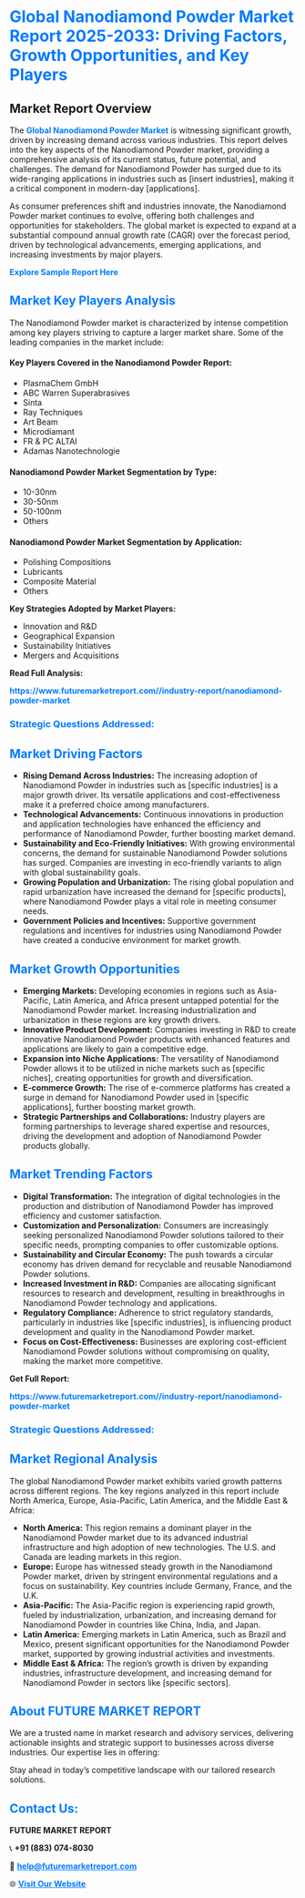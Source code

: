 <h1 style="color: #007BFF;">Global Nanodiamond Powder Market Report 2025-2033: Driving Factors, Growth Opportunities, and Key Players</h1>

<section id="overview">
<h2>Market Report Overview</h2>
<p>The <a href="https://www.futuremarketreport.com//industry-report/nanodiamond-powder-market" style="color: #007BFF; text-decoration: none;"><strong>Global Nanodiamond Powder Market</strong></a> is witnessing significant growth, driven by increasing demand across various industries. This report delves into the key aspects of the Nanodiamond Powder market, providing a comprehensive analysis of its current status, future potential, and challenges. The demand for Nanodiamond Powder has surged due to its wide-ranging applications in industries such as [insert industries], making it a critical component in modern-day [applications].</p>
<p>As consumer preferences shift and industries innovate, the Nanodiamond Powder market continues to evolve, offering both challenges and opportunities for stakeholders. The global market is expected to expand at a substantial compound annual growth rate (CAGR) over the forecast period, driven by technological advancements, emerging applications, and increasing investments by major players.</p>
</section>

<section id="overview">
<p><a href="https://www.futuremarketreport.com//request-sample/reportId=53024" style="color: #007BFF; text-decoration: none;"><strong>Explore Sample Report Here</strong></a></p>
</section>

<section id="key-players">
<h2 style="color: #007BFF;">Market Key Players Analysis</h2>
<p>The Nanodiamond Powder market is characterized by intense competition among key players striving to capture a larger market share. Some of the leading companies in the market include:</p>
<h4>Key Players Covered in the Nanodiamond Powder Report:</h4>
<ul><li>PlasmaChem GmbH</li><li>ABC Warren Superabrasives</li><li>Sinta</li><li>Ray Techniques</li><li>Art Beam</li><li>Microdiamant</li><li>FR &amp; PC ALTAI</li><li>Adamas Nanotechnologie</li></ul>
<h4>Nanodiamond Powder Market Segmentation by Type:</h4>
<ul><li>10-30nm</li><li>30-50nm</li><li>50-100nm</li><li>Others</li></ul>

<h4>Nanodiamond Powder Market Segmentation by Application:</h4>
<ul><li>Polishing Compositions</li><li>Lubricants</li><li>Composite Material</li><li>Others</li></ul>
<p><strong>Key Strategies Adopted by Market Players:</strong></p>
<ul>
<li>Innovation and R&D</li>
<li>Geographical Expansion</li>
<li>Sustainability Initiatives</li>
<li>Mergers and Acquisitions</li>
</ul>
</section>

<section>
<p><strong>Read Full Analysis: </strong></p><a href="https://www.futuremarketreport.com//industry-report/nanodiamond-powder-market" style="color: #007BFF; text-decoration: none;"><strong>https://www.futuremarketreport.com//industry-report/nanodiamond-powder-market</strong></a>
<h3 style="color: #007BFF;">Strategic Questions Addressed:</h3>
</section>

<section id="driving-factors">
<h2 style="color: #007BFF;">Market Driving Factors</h2>
<ul>
<li><strong>Rising Demand Across Industries:</strong> The increasing adoption of Nanodiamond Powder in industries such as [specific industries] is a major growth driver. Its versatile applications and cost-effectiveness make it a preferred choice among manufacturers.</li>
<li><strong>Technological Advancements:</strong> Continuous innovations in production and application technologies have enhanced the efficiency and performance of Nanodiamond Powder, further boosting market demand.</li>
<li><strong>Sustainability and Eco-Friendly Initiatives:</strong> With growing environmental concerns, the demand for sustainable Nanodiamond Powder solutions has surged. Companies are investing in eco-friendly variants to align with global sustainability goals.</li>
<li><strong>Growing Population and Urbanization:</strong> The rising global population and rapid urbanization have increased the demand for [specific products], where Nanodiamond Powder plays a vital role in meeting consumer needs.</li>
<li><strong>Government Policies and Incentives:</strong> Supportive government regulations and incentives for industries using Nanodiamond Powder have created a conducive environment for market growth.</li>
</ul>
</section>

<section id="growth-opportunities">
<h2 style="color: #007BFF;">Market Growth Opportunities</h2>
<ul>
<li><strong>Emerging Markets:</strong> Developing economies in regions such as Asia-Pacific, Latin America, and Africa present untapped potential for the Nanodiamond Powder market. Increasing industrialization and urbanization in these regions are key growth drivers.</li>
<li><strong>Innovative Product Development:</strong> Companies investing in R&D to create innovative Nanodiamond Powder products with enhanced features and applications are likely to gain a competitive edge.</li>
<li><strong>Expansion into Niche Applications:</strong> The versatility of Nanodiamond Powder allows it to be utilized in niche markets such as [specific niches], creating opportunities for growth and diversification.</li>
<li><strong>E-commerce Growth:</strong> The rise of e-commerce platforms has created a surge in demand for Nanodiamond Powder used in [specific applications], further boosting market growth.</li>
<li><strong>Strategic Partnerships and Collaborations:</strong> Industry players are forming partnerships to leverage shared expertise and resources, driving the development and adoption of Nanodiamond Powder products globally.</li>
</ul>
</section>

<section id="trending-factors">
<h2 style="color: #007BFF;">Market Trending Factors</h2>
<ul>
<li><strong>Digital Transformation:</strong> The integration of digital technologies in the production and distribution of Nanodiamond Powder has improved efficiency and customer satisfaction.</li>
<li><strong>Customization and Personalization:</strong> Consumers are increasingly seeking personalized Nanodiamond Powder solutions tailored to their specific needs, prompting companies to offer customizable options.</li>
<li><strong>Sustainability and Circular Economy:</strong> The push towards a circular economy has driven demand for recyclable and reusable Nanodiamond Powder solutions.</li>
<li><strong>Increased Investment in R&D:</strong> Companies are allocating significant resources to research and development, resulting in breakthroughs in Nanodiamond Powder technology and applications.</li>
<li><strong>Regulatory Compliance:</strong> Adherence to strict regulatory standards, particularly in industries like [specific industries], is influencing product development and quality in the Nanodiamond Powder market.</li>
<li><strong>Focus on Cost-Effectiveness:</strong> Businesses are exploring cost-efficient Nanodiamond Powder solutions without compromising on quality, making the market more competitive.</li>
</ul>
</section>

<section>
<p><strong>Get Full Report: </strong></p><a href="https://www.futuremarketreport.com//industry-report/nanodiamond-powder-market" style="color: #007BFF; text-decoration: none;"><strong>https://www.futuremarketreport.com//industry-report/nanodiamond-powder-market</strong></a>
<h3 style="color: #007BFF;">Strategic Questions Addressed:</h3>
</section>


<section id="regional-analysis">
<h2 style="color: #007BFF;">Market Regional Analysis</h2>
<p>The global Nanodiamond Powder market exhibits varied growth patterns across different regions. The key regions analyzed in this report include North America, Europe, Asia-Pacific, Latin America, and the Middle East & Africa:</p>
<ul>
<li><strong>North America:</strong> This region remains a dominant player in the Nanodiamond Powder market due to its advanced industrial infrastructure and high adoption of new technologies. The U.S. and Canada are leading markets in this region.</li>
<li><strong>Europe:</strong> Europe has witnessed steady growth in the Nanodiamond Powder market, driven by stringent environmental regulations and a focus on sustainability. Key countries include Germany, France, and the U.K.</li>
<li><strong>Asia-Pacific:</strong> The Asia-Pacific region is experiencing rapid growth, fueled by industrialization, urbanization, and increasing demand for Nanodiamond Powder in countries like China, India, and Japan.</li>
<li><strong>Latin America:</strong> Emerging markets in Latin America, such as Brazil and Mexico, present significant opportunities for the Nanodiamond Powder market, supported by growing industrial activities and investments.</li>
<li><strong>Middle East & Africa:</strong> The region’s growth is driven by expanding industries, infrastructure development, and increasing demand for Nanodiamond Powder in sectors like [specific sectors].</li>
</ul>
</section>

<footer>
<h2 style="color: #007BFF;">About FUTURE MARKET REPORT</h2>
<p>We are a trusted name in market research and advisory services, delivering actionable insights and strategic support to businesses across diverse industries. Our expertise lies in offering:</p>

<p>Stay ahead in today’s competitive landscape with our tailored research solutions.</p>

<h2 style="color: #007BFF;">Contact Us:</h2>
<p><strong>FUTURE MARKET REPORT</strong></p>
<p>📞 <strong>+91 (883) 074-8030</strong></p>
<p>📧 <strong><a href="mailto:help@futuremarketreport.com" style="color: #007BFF;">help@futuremarketreport.com</a></strong></p>
<p>🌐 <strong><a href="https://www.futuremarketreport.com/" style="color: #007BFF;">Visit Our Website</a></strong></p>
</footer>